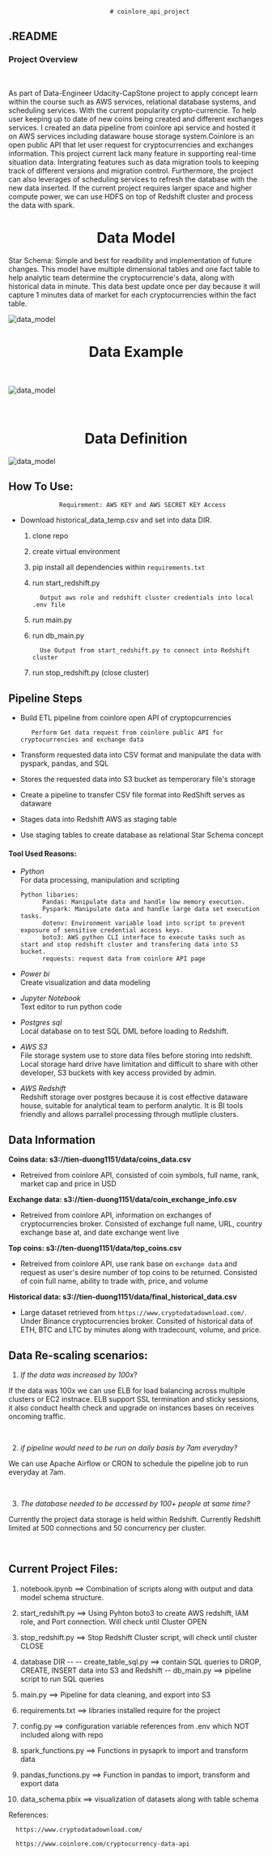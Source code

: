                                 # coinlore_api_project
## **.README**
### **Project Overview**
<br>
<p> As part of Data-Engineer Udacity-CapStone project to apply concept learn within the course such as AWS services, relational database systems, and scheduling services. With the current popularity crypto-currencie. To help user keeping up to date of new coins being created and different exchanges services. I created an data pipeline from coinlore api service and hosted it on AWS services including dataware house storage system.Coinlore is an open public API that let user request for cryptocurrencies and exchanges information. This project current lack many feature in supporting real-time situation data. Intergrating features such as data migration tools to keeping track of different versions and migration control. Furthermore, the project can also leverages of scheduling services to refresh the database with the new data inserted. If the current project requires larger space and higher compute power, we can use HDFS on top of Redshift cluster and process the data with spark.
</p>

<h1><center>Data Model</center></h1>

<p> Star Schema: Simple and best for readbility and implementation of future changes.
This model have multiple dimensional tables and one fact table to help analytic team determine the cryptocurrencie's data, along with historical data in minute. This data best update once per day because it will capture 1 minutes data of market for each cryptocurrencies within the fact table.</p>

![data_model](data_model.jpg)


<h1><center>Data Example</center></h1>
<br>

![data_model](data_example.jpg)

<br>
<h1><center>Data Definition</center></h1>

![data_model](data_dict.jpg)

## **How To Use:**

                  Requirement: AWS KEY and AWS SECRET KEY Access
- Download historical_data_temp.csv and set into data DIR.

   1. clone repo
   2. create virtual environment 
   3. pip install all dependencies within `requirements.txt`
   4. run start_redshift.py

            Output aws role and redshift cluster credentials into local .env file
   5. run main.py
   6. run db_main.py

            Use Output from start_redshift.py to connect into Redshift cluster 
   7. run stop_redshift.py (close cluster)

## **Pipeline Steps**
- Build ETL pipeline from coinlore open API of cryptopcurrencies

         Perform Get data request from coinlore public API for cryptocurrencies and exchange data
- Transform requested data into CSV format and manipulate the data with pyspark, pandas, and SQL
- Stores the requested data into S3 bucket as temperorary file's storage
- Create a pipeline to transfer CSV file format into RedShift serves as dataware
- Stages data into Redshift AWS as staging table
- Use staging tables to create database as relational Star Schema concept

#### **Tool Used Reasons:**
- *Python*
<br>For data processing, manipulation and scripting
      
      Python libaries:
            Pandas: Manipulate data and handle low memory execution.
            Pyspark: Manipulate data and handle large data set execution tasks.
            dotenv: Environment variable load into script to prevent exposure of sensitive credential access keys.
            boto3: AWS python CLI interface to execute tasks such as start and stop redshift cluster and transfering data into S3 bucket.
            requests: request data from coinlore API page 

- *Power bi*
<br> Create visualization and data modeling 
- *Jupyter Notebook*
<br> Text editor to run python code
- *Postgres sql*
<br> Local database on to test SQL DML before loading to Redshift.
- *AWS S3*
<br> File storage system use to store data files before storing into redshift. Local storage hard drive have limitation and difficult to share with other developer, S3 buckets with key access provided by admin.
- *AWS Redshift*
<br> Redshift storage over postgres because it is cost effective dataware house, suitable for analytical team to perform analytic. It is BI tools friendly and allows parrallel processing through mutliple clusters.

## **Data Information**

**Coins data: s3://tien-duong1151/data/coins_data.csv**
- Retreived from coinlore API, consisted of coin symbols, full name, rank, market cap and price in USD

**Exchange data: s3://tien-duong1151/data/coin_exchange_info.csv**
- Retreived from coinlore API, information on exchanges of cryptocurrencies broker. Consisted of exchange full name, URL, country exchange base at, and date exchange went live

**Top coins: s3://ten-duong1151/data/top_coins.csv**
- Retreived from coinlore API, use rank base on `exchange data` and request as user's desire number of top coins to be returned. Consisted of coin full name, ability to trade with, price, and volume

**Historical data: s3://tien-duong1151/data/final_historical_data.csv**
- Large dataset retrieved from `https://www.cryptodatadownload.com/`. Under Binance cryptocurrencies broker. Consited of historical data of ETH, BTC and LTC by minutes along with tradecount, volume, and price.


## **Data Re-scaling scenarios**:
1. *If the data was increased by 100x*?

<p> If the data was 100x we can use ELB for load balancing across multiple clusters or EC2 instnace. ELB support SSL termination and sticky sessions, it also conduct health check and upgrade on instances bases on receives oncoming traffic.</p>
<br> 

2. *if pipeline would need to be run on daily basis by 7am everyday?*
<p> We can use Apache Airflow or CRON to schedule the pipeline job to run everyday at 7am.</p>
<br>

3. *The database needed to be accessed by 100+ people at same time?*

<p> Currently the project data storage is held within Redshift. Currently Redshift limited at 500 connections and 50 concurrency per cluster.</p>
<br>

## **Current Project Files:**
 
 1. notebook.ipynb  ==> Combination of scripts along with output and data model schema structure.
 
 2. start_redshift.py ==> Using Pyhton boto3 to create AWS redshift, IAM role, and Port connection. Will check until Cluster OPEN

 3. stop_redshift.py ==> Stop Redshift Cluster script, will check until cluster CLOSE

 4. database DIR --
        -- create_table_sql.py  ==> contain SQL queries to DROP, CREATE, INSERT data into S3 and Redshift
        -- db_main.py ==> pipeline script to run SQL queries

 5. main.py ==> Pipeline for data cleaning, and export into S3

 6. requirements.txt ==> libraries installed require for the project

 7. config.py   ==> configuration variable references from .env which NOT included along with repo

 8. spark_functions.py ==>   Functions in pysaprk to import and transform data

 9. pandas_functions.py ==> Function in pandas to import, transform and export data

 10. data_schema.pbix    ==> visualization of datasets along with table schema


 References:
 
      https://www.cryptodatadownload.com/
 
      https://www.coinlore.com/cryptocurrency-data-api